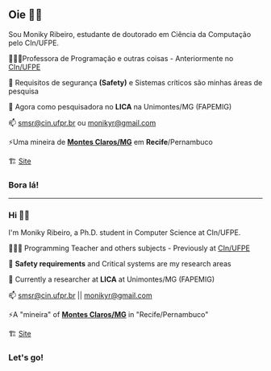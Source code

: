## Oie ✌🏼


Sou Moniky Ribeiro, estudante de doutorado em Ciência da Computação pelo CIn/UFPE. 

👩🏻‍🏫Professora de Programação e outras coisas - Anteriormente no [CIn/UFPE](https://portal.cin.ufpe.br/)

🔭 Requisitos de segurança **(Safety)** e Sistemas críticos são minhas áreas de pesquisa

🌱 Agora como pesquisadora no **LICA** na Unimontes/MG (FAPEMIG) 

📫 smsr@cin.ufpr.br ou monikyr@gmail.com

⚡Uma mineira de [**Montes Claros/MG**](https://pt.wikipedia.org/wiki/Montes_Claros) em **Recife**/Pernambuco

🏗️ [Site](https://www.cin.ufpe.br/~smsr/)
### Bora lá!




----------------

### Hi ✌🏼


I'm Moniky Ribeiro, a Ph.D. student in Computer Science at CIn/UFPE.


👩🏻‍🏫 Programming Teacher and others subjects - Previously at [CIn/UFPE](https://portal.cin.ufpe.br/)

🔭 **Safety requirements** and Critical systems are my research areas

🌱 Currently a researcher at **LICA** at Unimontes/MG (FAPEMIG)

📫 smsr@cin.ufpr.br || monikyr@gmail.com

⚡A "mineira" of [**Montes Claros/MG**](https://pt.wikipedia.org/wiki/Montes_Claros) in "Recife/Pernambuco"

🏗️ [Site](https://www.cin.ufpe.br/~smsr/)

### Let's go!

 <!-- #### You find me at
&nbsp;<a href="[https://br.linkedin.com/in/lucas-leal-santos](https://www.instagram.com/monikyribeiro)">
  <img src="![Instagram](https://img.shields.io/badge/Instagram-%23E4405F.svg?style=for-the-badge&logo=Instagram&logoColor=white)">
</a>&nbsp;
&nbsp;<a href="https://www.linkedin.com/in/monikyribeiro">
  <img src="![LinkedIn](https://img.shields.io/badge/linkedin-%230077B5.svg?style=for-the-badge&logo=linkedin&logoColor=white)">
</a>&nbsp;--> 







